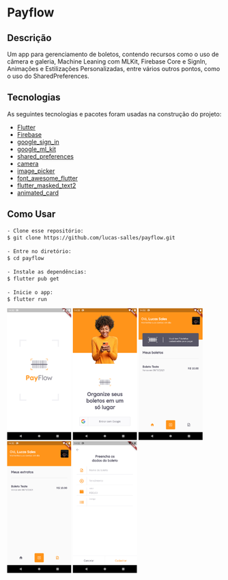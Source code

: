 # Payflow

## Descrição

Um app para gerenciamento de boletos, contendo recursos como o uso de câmera e galeria, Machine Leaning com MLKit, Firebase Core e SignIn, Animações e Estilizações Personalizadas, entre vários outros pontos, como o uso do SharedPreferences.

## Tecnologias

As seguintes tecnologias e pacotes foram usadas na construção do projeto:

- [Flutter](https://flutter.dev/)
- [Firebase](https://firebase.google.com/)
- [google_sign_in](https://pub.dev/packages/google_sign_in)
- [google_ml_kit](https://pub.dev/packages/google_ml_kit)
- [shared_preferences](https://pub.dev/packages/shared_preferences)
- [camera](https://pub.dev/packages/camera)
- [image_picker](https://pub.dev/packages/image_picker)
- [font_awesome_flutter](https://pub.dev/packages/font_awesome_flutter)
- [flutter_masked_text2](https://pub.dev/packages/flutter_masked_text2)
- [animated_card](https://pub.dev/packages/animated_card)

## Como Usar

```
- Clone esse repositório:
$ git clone https://github.com/lucas-salles/payflow.git

- Entre no diretório:
$ cd payflow

- Instale as dependências:
$ flutter pub get

- Inicie o app:
$ flutter run
```

<div>
  <img src="screenshots/splash_screen.png" width="150" />
  <img src="screenshots/login.png" width="150" /> 
  <img src="screenshots/boletos.png" width="150" />
  <img src="screenshots/extratos.png" width="150" />
  <img src="screenshots/cadastrar_boleto.png" width="150" />
</div>
